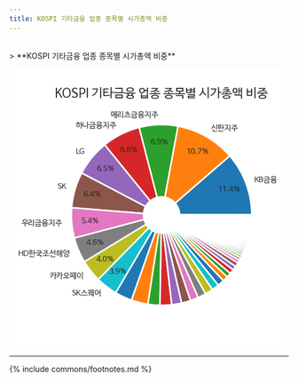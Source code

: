 ```yaml
---
title: KOSPI 기타금융 업종 종목별 시가총액 비중
---
```

<br>
> **KOSPI 기타금융 업종 종목별 시가총액 비중<a id="pie"></a>**

![294090](images/kospi_업종_기타금융_종목.png)

---
{% include commons/footnotes.md %}